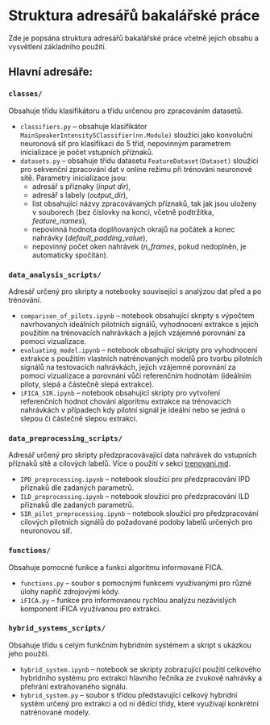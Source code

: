 # Struktura adresářů bakalářské práce
Zde je popsána struktura adresářů bakalářské práce včetně jejich obsahu a vysvětlení základního použití.

## Hlavní adresáře:  

### `classes/`  
Obsahuje třídu klasifikátoru a třídu určenou pro zpracováním datasetů.  

- `classifiers.py` – obsahuje klasifikátor ```MainSpeakerIntensity5Classifier(nn.Module)``` sloužící jako konvoluční neuronová síť pro klasifikaci do 5 tříd, nepovinným parametrem inicializace je počet vstupních příznaků. 
- `datasets.py` – obsahuje třídu datasetu ```FeatureDataset(Dataset)``` sloužící pro sekvenční zpracování dat v online režimu při trénování neuronové sítě. Parametry inicializace jsou:
  - adresář s příznaky (*input dir*),
  - adresář s labely (*output_dir*),
  - list obsahující názvy zpracovávaných příznaků, tak jak jsou uloženy v souborech (bez číslovky na konci, včetně podtržítka, *feature_names*),
  - nepovinná hodnota doplňovaných okrajů na počátek a konec nahrávky (*default_padding_value*),
  - nepovinný počet oken nahrávek (*n_frames*, pokud nedoplněn, je automaticky spočítán).

### `data_analysis_scripts/`  
Adresář určený pro skripty a notebooky související s analýzou dat před a po trénování.  

- `comparison_of_pilots.ipynb` – notebook obsahující skripty s výpočtem navrhovaných ideálních pilotních signálů, vyhodnocení extrakce s jejich použitím na trénovacích nahrávkách a jejich vzájemné porovnání za pomoci vizualizace.
- `evaluating_model.ipynb` – notebook obsahující skripty pro vyhodnocení extrakce s použitím vlastních natrénovaných modelů pro tvorbu pilotních signálů na testovacích nahrávkách, jejich vzájemné porovnání za pomoci vizualizace a porovnání vůči referenčním hodnotám (ideálním piloty, slepá a částečně slepá extrakce).
- `iFICA_SIR.ipynb` – notebook obsahující skripty pro vytvoření referenčních hodnot chování algoritmu extrakce na trénovacích nahrávkách v případech kdy pilotní signál je ideální nebo se jedná o slepou či částečně slepou extrakci.

### `data_preprocessing_scripts/`  
Adresář určený pro skripty předzpracovávající data nahrávek do vstupních příznaků sítě a cílových labelů. Více o použití v sekci [trenovani.md](https://github.com/TeVr42/bp_dokumentace/blob/main/trenovani.md). 

- `IPD_preprocessing.ipynb` – notebook sloužící pro předzpracování IPD příznaků dle zadaných parametrů.
- `ILD_preprocessing.ipynb` – notebook sloužící pro předzpracování ILD příznaků dle zadaných parametrů.
- `SIR_pilot_preprocessing.ipynb` – notebook sloužící pro předzpracování cílových pilotních signálů do požadované podoby labelů určených pro neuronovou síť.


### `functions/`  
Obsahuje pomocné funkce a funkci algoritmu informované FICA.  

- `functions.py` – soubor s pomocnými funkcemi využívanými pro různé úlohy napříč zdrojovými kódy.
- `iFICA.py` – funkce pro informovanou rychlou analýzu nezávislých komponent iFICA využívanou pro extrakci.

### `hybrid_systems_scripts/`  
Obsahuje třídu s celým funkčním hybridním systémem a skript s ukázkou jeho použití.

- `hybrid_system.ipynb` – notebook se skripty zobrazující použití celkového hybridního systému pro extrakci hlavního řečníka ze zvukové nahrávky a přehrání extrahovaného signálu.
- `hybrid_system.py` – soubor s třídou představující celkový hybridní systém určený pro extrakci a od ní dědící třídy, které využívají konkrétní natrénované modely.
